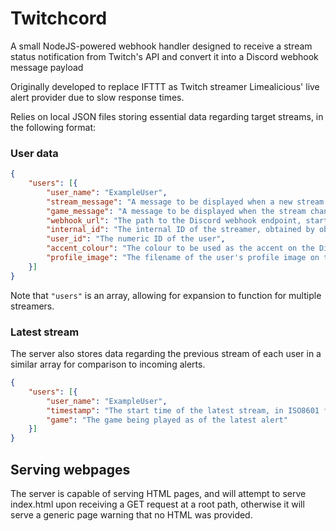 # Twitchcord
A small NodeJS-powered webhook handler designed to receive a stream status notification from Twitch's API and convert it into a Discord webhook message payload

Originally developed to replace IFTTT as Twitch streamer Limealicious' live alert provider due to slow response times.

Relies on local JSON files storing essential data regarding target streams, in the following format:

### User data

```JSON
{
	"users": [{
		"user_name": "ExampleUser",
		"stream_message": "A message to be displayed when a new stream starts.",
		"game_message": "A message to be displayed when the stream changes game mid-stream.",
		"webhook_url": "The path to the Discord webhook endpoint, starting with /api/webhooks/...",
		"internal_id": "The internal ID of the streamer, obtained by observing the URL of their stream thumbnails. Often just their username in lowercase, but has sometimes been observed to be different.",
		"user_id": "The numeric ID of the user",
		"accent_colour": "The colour to be used as the accent on the Discord message embed",
		"profile_image": "The filename of the user's profile image on the Twitch CDN"
	}]
}
```
Note that `"users"` is an array, allowing for expansion to function for multiple streamers.

### Latest stream

The server also stores data regarding the previous stream of each user in a similar array for comparison to incoming alerts.
```JSON
{
	"users": [{
		"user_name": "ExampleUser",
		"timestamp": "The start time of the latest stream, in ISO8601 format: YYYY-MM-DDTHH:MM:SS.000Z",
		"game": "The game being played as of the latest alert"
	}]
}
```

## Serving webpages

The server is capable of serving HTML pages, and will attempt to serve index.html upon receiving a GET request at a root path, otherwise it will serve a generic page warning that no HTML was provided.
